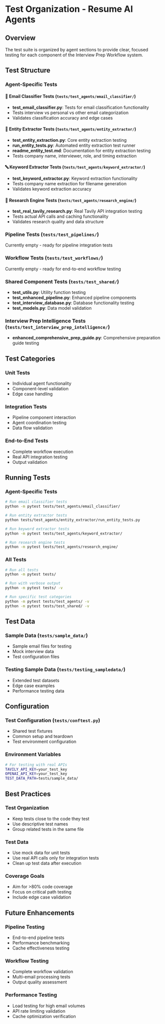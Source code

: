# Test Organization - Resume AI Agents

## Overview

The test suite is organized by agent sections to provide clear, focused testing for each component of the Interview Prep Workflow system.

## Test Structure

### Agent-Specific Tests

#### 📧 Email Classifier Tests (`tests/test_agents/email_classifier/`)
- **test_email_classifier.py**: Tests for email classification functionality
- Tests interview vs personal vs other email categorization
- Validates classification accuracy and edge cases

#### 🎯 Entity Extractor Tests (`tests/test_agents/entity_extractor/`)
- **test_entity_extraction.py**: Core entity extraction testing
- **run_entity_tests.py**: Automated entity extraction test runner
- **readme_entity_test.md**: Documentation for entity extraction testing
- Tests company name, interviewer, role, and timing extraction

#### 🔤 Keyword Extractor Tests (`tests/test_agents/keyword_extractor/`)
- **test_keyword_extractor.py**: Keyword extraction functionality
- Tests company name extraction for filename generation
- Validates keyword extraction accuracy

#### 🔬 Research Engine Tests (`tests/test_agents/research_engine/`)
- **test_real_tavily_research.py**: Real Tavily API integration testing
- Tests actual API calls and caching functionality
- Validates research quality and data structure

### Pipeline Tests (`tests/test_pipelines/`)
Currently empty - ready for pipeline integration tests

### Workflow Tests (`tests/test_workflows/`)
Currently empty - ready for end-to-end workflow testing

### Shared Component Tests (`tests/test_shared/`)
- **test_utils.py**: Utility function testing
- **test_enhanced_pipeline.py**: Enhanced pipeline components
- **test_interview_database.py**: Database functionality testing
- **test_models.py**: Data model validation

### Interview Prep Intelligence Tests (`tests/test_interview_prep_intelligence/`)
- **enhanced_comprehensive_prep_guide.py**: Comprehensive preparation guide testing

## Test Categories

### Unit Tests
- Individual agent functionality
- Component-level validation
- Edge case handling

### Integration Tests
- Pipeline component interaction
- Agent coordination testing
- Data flow validation

### End-to-End Tests
- Complete workflow execution
- Real API integration testing
- Output validation

## Running Tests

### Agent-Specific Tests
```bash
# Run email classifier tests
python -m pytest tests/test_agents/email_classifier/

# Run entity extractor tests
python tests/test_agents/entity_extractor/run_entity_tests.py

# Run keyword extractor tests
python -m pytest tests/test_agents/keyword_extractor/

# Run research engine tests
python -m pytest tests/test_agents/research_engine/
```

### All Tests
```bash
# Run all tests
python -m pytest tests/

# Run with verbose output
python -m pytest tests/ -v

# Run specific test categories
python -m pytest tests/test_agents/ -v
python -m pytest tests/test_shared/ -v
```

## Test Data

### Sample Data (`tests/sample_data/`)
- Sample email files for testing
- Mock interview data
- Test configuration files

### Testing Sample Data (`tests/testing_sampledata/`)
- Extended test datasets
- Edge case examples
- Performance testing data

## Configuration

### Test Configuration (`tests/conftest.py`)
- Shared test fixtures
- Common setup and teardown
- Test environment configuration

### Environment Variables
```bash
# For testing with real APIs
TAVILY_API_KEY=your_test_key
OPENAI_API_KEY=your_test_key
TEST_DATA_PATH=tests/sample_data/
```

## Best Practices

### Test Organization
- Keep tests close to the code they test
- Use descriptive test names
- Group related tests in the same file

### Test Data
- Use mock data for unit tests
- Use real API calls only for integration tests
- Clean up test data after execution

### Coverage Goals
- Aim for >80% code coverage
- Focus on critical path testing
- Include edge case validation

## Future Enhancements

### Pipeline Testing
- End-to-end pipeline tests
- Performance benchmarking
- Cache effectiveness testing

### Workflow Testing
- Complete workflow validation
- Multi-email processing tests
- Output quality assessment

### Performance Testing
- Load testing for high email volumes
- API rate limiting validation
- Cache optimization verification
